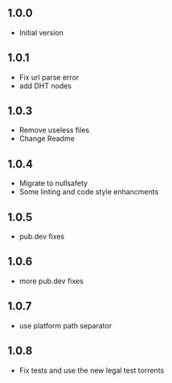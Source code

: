 ## 1.0.0

- Initial version

## 1.0.1

- Fix url parse error
- add DHT nodes

## 1.0.3

- Remove useless files
- Change Readme

## 1.0.4

- Migrate to nullsafety
- Some linting and code style enhancments

## 1.0.5
- pub.dev fixes

## 1.0.6
- more pub.dev fixes

## 1.0.7
- use platform path separator

## 1.0.8
- Fix tests and use the new legal test torrents